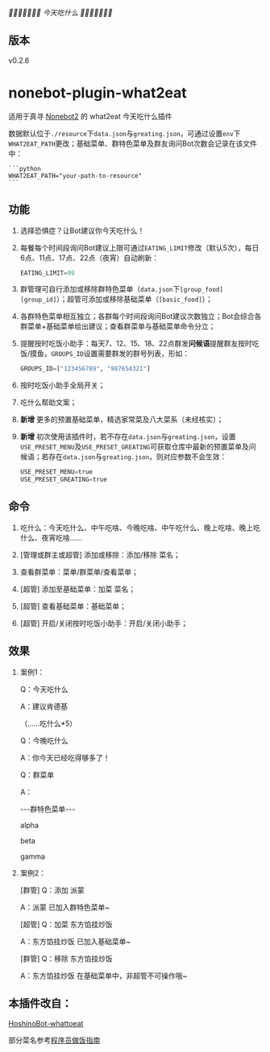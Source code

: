 _🍔🌮🍜🍮🍣🍻🍩 今天吃什么 🍩🍻🍣🍮🍜🌮🍔_

## 版本

v0.2.6

# nonebot-plugin-what2eat

适用于真寻 [Nonebot2](https://github.com/nonebot/nonebot2) 的 what2eat 今天吃什么插件

数据默认位于`./resource`下`data.json`与`greating.json`，可通过设置`env`下`WHAT2EAT_PATH`更改；基础菜单、群特色菜单及群友询问Bot次数会记录在该文件中：

    ```python
    WHAT2EAT_PATH="your-path-to-resource"
    ```

## 功能

1. 选择恐惧症？让Bot建议你今天吃什么！

2. 每餐每个时间段询问Bot建议上限可通过`EATING_LIMIT`修改（默认5次），每日6点、11点、17点、22点（夜宵）自动刷新：
    
    ```python
    EATING_LIMIT=99
    ```

3. 群管理可自行添加或移除群特色菜单（`data.json`下`[group_food][group_id]`）；超管可添加或移除基础菜单（`[basic_food]`）；

4. 各群特色菜单相互独立；各群每个时间段询问Bot建议次数独立；Bot会综合各群菜单+基础菜单给出建议；查看群菜单与基础菜单命令分立；

5. 提醒按时吃饭小助手：每天7、12、15、18、22点群发**问候语**提醒群友按时吃饭/摸鱼，`GROUPS_ID`设置需要群发的群号列表，形如：

    ```python
    GROUPS_ID=["123456789", "987654321"]
    ```

6. 按时吃饭小助手全局开关；

7. 吃什么帮助文案；

8. **新增** 更多的预置基础菜单，精选家常菜及八大菜系（未经核实）；

9. **新增** 初次使用该插件时，若不存在`data.json`与`greating.json`，设置`USE_PRESET_MENU`及`USE_PRESET_GREATING`可获取仓库中最新的预置菜单及问候语；若存在`data.json`与`greating.json`，则对应参数不会生效：

    ```python
    USE_PRESET_MENU=true
    USE_PRESET_GREATING=true
    ```

## 命令

1. 吃什么：今天吃什么、中午吃啥、今晚吃啥、中午吃什么、晚上吃啥、晚上吃什么、夜宵吃啥……

2. [管理或群主或超管] 添加或移除：添加/移除 菜名；

3. 查看群菜单：菜单/群菜单/查看菜单；

4. [超管] 添加至基础菜单：加菜 菜名；

5. [超管] 查看基础菜单：基础菜单；

6. [超管] 开启/关闭按时吃饭小助手：开启/关闭小助手；

## 效果

1. 案例1：

    Q：今天吃什么

    A：建议肯德基

    （……吃什么*5）

    Q：今晚吃什么

    A：你今天已经吃得够多了！

    Q：群菜单

    A：

    ---群特色菜单---

    alpha

    beta

    gamma

2. 案例2：

    [群管] Q：添加 派蒙

    A：派蒙 已加入群特色菜单~

    [超管] Q：加菜 东方馅挂炒饭

    A：东方馅挂炒饭 已加入基础菜单~

    [群管] Q：移除 东方馅挂炒饭

    A：东方馅挂炒饭 在基础菜单中，非超管不可操作哦~

## 本插件改自：

[HoshinoBot-whattoeat](https://github.com/pcrbot/whattoeat)

部分菜名参考[程序员做饭指南](https://github.com/Anduin2017/HowToCook)